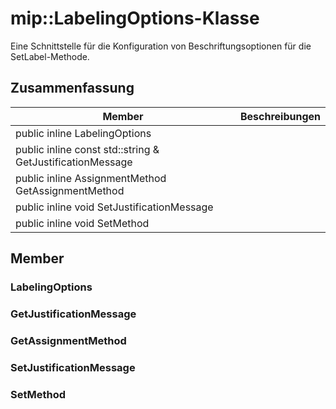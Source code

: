 # <a name="class-miplabelingoptions"></a>mip::LabelingOptions-Klasse 
Eine Schnittstelle für die Konfiguration von Beschriftungsoptionen für die SetLabel-Methode.
## <a name="summary"></a>Zusammenfassung
 Member                        | Beschreibungen                                
--------------------------------|---------------------------------------------
public inline  LabelingOptions | 
public inline const std::string & GetJustificationMessage | 
public inline AssignmentMethod GetAssignmentMethod | 
public inline void SetJustificationMessage | 
public inline void SetMethod | 
## <a name="members"></a>Member
### <a name="labelingoptions"></a>LabelingOptions
### <a name="getjustificationmessage"></a>GetJustificationMessage
### <a name="getassignmentmethod"></a>GetAssignmentMethod
### <a name="setjustificationmessage"></a>SetJustificationMessage
### <a name="setmethod"></a>SetMethod